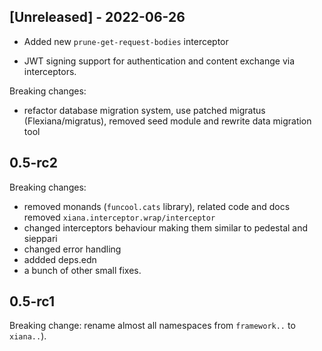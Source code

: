 ## [Unreleased] - 2022-06-26
- Added new `prune-get-request-bodies` interceptor

- JWT signing support for authentication and content exchange via interceptors.

Breaking changes: 
- refactor database migration system, use patched migratus (Flexiana/migratus), removed seed module and rewrite data migration tool

## 0.5-rc2
Breaking changes: 
- removed monands (`funcool.cats` library), related code and docs
  removed `xiana.interceptor.wrap/interceptor`
- changed interceptors behaviour making them similar to pedestal and sieppari
- changed error handling
- addded deps.edn
- a bunch of other small fixes.

## 0.5-rc1
Breaking change: rename almost all namespaces from `framework..` to `xiana..`).
